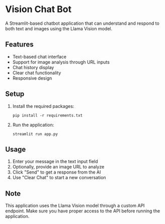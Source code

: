 # Vision Chat Bot

A Streamlit-based chatbot application that can understand and respond to both text and images using the Llama Vision model.

## Features

- Text-based chat interface
- Support for image analysis through URL inputs
- Chat history display
- Clear chat functionality
- Responsive design

## Setup

1. Install the required packages:
   ```
   pip install -r requirements.txt
   ```

2. Run the application:
   ```
   streamlit run app.py
   ```

## Usage

1. Enter your message in the text input field
2. Optionally, provide an image URL to analyze
3. Click "Send" to get a response from the AI
4. Use "Clear Chat" to start a new conversation

## Note

This application uses the Llama Vision model through a custom API endpoint. Make sure you have proper access to the API before running the application.
